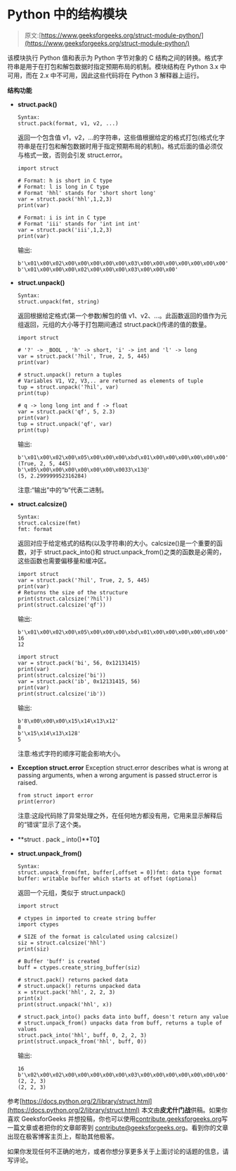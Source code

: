# Python 中的结构模块

> 原文:[https://www.geeksforgeeks.org/struct-module-python/](https://www.geeksforgeeks.org/struct-module-python/)

该模块执行 Python 值和表示为 Python 字节对象的 C 结构之间的转换。格式字符串是用于在打包和解包数据时指定预期布局的机制。模块结构在 Python 3.x 中可用，而在 2.x 中不可用，因此这些代码将在 Python 3 解释器上运行。

**结构功能**

*   **struct.pack()**

    ```
    Syntax: 
    struct.pack(format, v1, v2, ...)
    ```

    返回一个包含值 v1，v2，…的字符串，这些值根据给定的格式打包(格式化字符串是在打包和解包数据时用于指定预期布局的机制)。格式后面的值必须仅与格式一致，否则会引发 struct.error。

    ```
    import struct

    # Format: h is short in C type
    # Format: l is long in C type
    # Format 'hhl' stands for 'short short long'
    var = struct.pack('hhl',1,2,3)
    print(var)

    # Format: i is int in C type
    # Format 'iii' stands for 'int int int'
    var = struct.pack('iii',1,2,3)
    print(var)
    ```

    输出:

    ```
    b'\x01\x00\x02\x00\x00\x00\x00\x00\x03\x00\x00\x00\x00\x00\x00\x00'
    b'\x01\x00\x00\x00\x02\x00\x00\x00\x03\x00\x00\x00'

    ```

*   **struct.unpack()**

    ```
    Syntax:
    struct.unpack(fmt, string)
    ```

    返回根据给定格式(第一个参数)解包的值 v1、v2、…。此函数返回的值作为元组返回，元组的大小等于打包期间通过 struct.pack()传递的值的数量。

    ```
    import struct

    # '?' -> _BOOL , 'h' -> short, 'i' -> int and 'l' -> long
    var = struct.pack('?hil', True, 2, 5, 445)
    print(var)

    # struct.unpack() return a tuples
    # Variables V1, V2, V3,.. are returned as elements of tuple
    tup = struct.unpack('?hil', var)
    print(tup)

    # q -> long long int and f -> float
    var = struct.pack('qf', 5, 2.3)
    print(var)
    tup = struct.unpack('qf', var)
    print(tup)
    ```

    输出:

    ```
    b'\x01\x00\x02\x00\x05\x00\x00\x00\xbd\x01\x00\x00\x00\x00\x00\x00'
    (True, 2, 5, 445)
    b'\x05\x00\x00\x00\x00\x00\x00\x0033\x13@'
    (5, 2.299999952316284)

    ```

    注意:“输出”中的“b”代表二进制。

*   **struct.calcsize()**

    ```
    Syntax:
    struct.calcsize(fmt)
    fmt: format 
    ```

    返回对应于给定格式的结构(以及字符串)的大小。calcsize()是一个重要的函数，对于 struct.pack_into()和 struct.unpack_from()之类的函数是必需的，这些函数也需要偏移量和缓冲区。

    ```
    import struct
    var = struct.pack('?hil', True, 2, 5, 445)
    print(var)
    # Returns the size of the structure
    print(struct.calcsize('?hil'))
    print(struct.calcsize('qf'))
    ```

    输出:

    ```
    b'\x01\x00\x02\x00\x05\x00\x00\x00\xbd\x01\x00\x00\x00\x00\x00\x00'
    16
    12

    ```

    ```
    import struct
    var = struct.pack('bi', 56, 0x12131415)
    print(var)
    print(struct.calcsize('bi'))
    var = struct.pack('ib', 0x12131415, 56)
    print(var)
    print(struct.calcsize('ib'))
    ```

    输出:

    ```
    b'8\x00\x00\x00\x15\x14\x13\x12'
    8
    b'\x15\x14\x13\x128'
    5

    ```

    注意:格式字符的顺序可能会影响大小。

*   **Exception struct.error**
    Exception struct.error describes what is wrong at passing arguments, when a wrong argument is passed struct.error is raised.

    ```
    from struct import error
    print(error)
    ```

    注意:这段代码除了异常处理之外，在任何地方都没有用，它用来显示解释后的“错误”显示了这个类。

*   **struct . pack _ into()**T0】
*   **struct.unpack_from()**

    ```
    Syntax:
    struct.unpack_from(fmt, buffer[,offset = 0])fmt: data type format
    buffer: writable buffer which starts at offset (optional)
    ```

    返回一个元组，类似于 struct.unpack()

    ```
    import struct

    # ctypes in imported to create string buffer
    import ctypes

    # SIZE of the format is calculated using calcsize()
    siz = struct.calcsize('hhl')
    print(siz)

    # Buffer 'buff' is created
    buff = ctypes.create_string_buffer(siz)

    # struct.pack() returns packed data
    # struct.unpack() returns unpacked data
    x = struct.pack('hhl', 2, 2, 3)
    print(x)
    print(struct.unpack('hhl', x))

    # struct.pack_into() packs data into buff, doesn't return any value
    # struct.unpack_from() unpacks data from buff, returns a tuple of values
    struct.pack_into('hhl', buff, 0, 2, 2, 3)
    print(struct.unpack_from('hhl', buff, 0))
    ```

    输出:

    ```
    16
    b'\x02\x00\x02\x00\x00\x00\x00\x00\x03\x00\x00\x00\x00\x00\x00\x00'
    (2, 2, 3)
    (2, 2, 3)

    ```

参考[https://docs.python.org/2/library/struct.html](https://docs.python.org/2/library/struct.html)
本文由**皮尤什门战**供稿。如果你喜欢 GeeksforGeeks 并想投稿，你也可以使用[contribute.geeksforgeeks.org](http://www.contribute.geeksforgeeks.org)写一篇文章或者把你的文章邮寄到 contribute@geeksforgeeks.org。看到你的文章出现在极客博客主页上，帮助其他极客。

如果你发现任何不正确的地方，或者你想分享更多关于上面讨论的话题的信息，请写评论。
